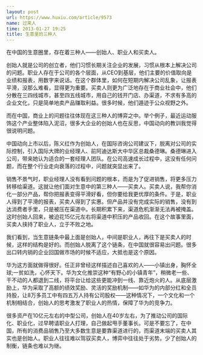 ```yaml
---
layout: post
url: https://www.huxiu.com/article/9573
name: 过来人
time: 2013-01-27 19:25
title: 生意里的三种人
---
```

在中国的生意圈里，存在着三种人——创始人、职业人和买卖人。

创始人就是公司的创立者，他们习惯长期关注企业的发展，习惯从根本上解决公司的问题。职业人存在于公司的各个层面，从CEO到基层，他们主要的价值取向是业绩和报表，用数字来说话。在这个群体里，如何在短期内解决公司乱象，让报表平滑，没那么难看，显得更为重要。买卖人则更为广泛地存在于商业社会中，他们分散在三四线城市，甚至四五线城市，用自己的钱开门店、办渠道，不求有多高的企业文化，只是简单地卖产品赚取利益。很多时候，他们遁迹于公众视野之外。

而在中国，商业上的问题往往体现在这三种人的博弈之中。举个例子，最近运动服饰这个产业整体陷入泥沼，很多大企业的创始人也在反思，中国动向的教训我觉得很说明问题。

中国动向上市以后，陈义红作为创始人，在国际咨询公司建议下，脱离对公司的实际控制，引入国际大牌的业经理人、前阿迪达斯大中华区总裁桑德琳。桑德琳进入公司，带来她认为适合的一套经理人团队。在公司高速成长过程中，这没有任何问题，而在整个行业走向衰落的过程中，问题就突显出来了。

销售不景气时，职业经理人没有看到问题的根本，而是为了促进销售，将更多压力转移给渠道。这就让他们面对生意中的第三种人——买卖人。买卖人说，我帮你消化一部分产品，帮你把报表变得平滑好看，但你要给我更优厚的条件。于是，职业人得到了平滑的报表，买卖人得到了实惠。但产品并没有完成实际的销售，没有到达消费者手里，只是被压在渠道中。长期积累下来，渠道危机渐渐无法再被掩盖。这时创始人回来，被迫花15亿元左右将渠道中积压的产品收回。在这个故事里面，买卖人挟持了职业人，立于不败之地。

我们看到，当生意链条中最上面是创始人，中间是职业人，再往下是买卖人的时候，这样的结构是好的。而创始人脱离了这个链条，在中国就很容易出问题。很多出口转内销的企业回国做市场的时候不适应，大抵也是这个原因。

华为这方面就做得很好。任正非曾经这样描述自己喜欢的人——小镇出身，胸怀全球;一贫如洗，心怀天下。华为文化推崇这种“有野心的小镇青年”，稍微老一些、干不动的人都退到二线，将平台让给这些更能冲到一线、靠近炮火的人。从底层激励上，华为采取了高额的绩效奖励、灵活的奖励机制——如华为的内部分红和全员持股，让8万多员工中有四五万人持有公司股权——这种情况下，一个文化和一个机制相结合，创始人的思考激发了职业人的热情，保障了华为的竞争力。

很多资产在10亿元左右的中型公司，创始人在40岁左右，为了推动公司的国际化、职业化，过早聘请职业人打理，自己做起甩手董事长。可是不要忘了，在中国，所有的消费品销售乃至大多数生意是要靠渠道进行的，而渠道末端的买卖人其实也是创始人。职业人往往难以驾驭买卖人，博弈中往往处于劣势。少了创始人的制衡，链条也难以为继。


